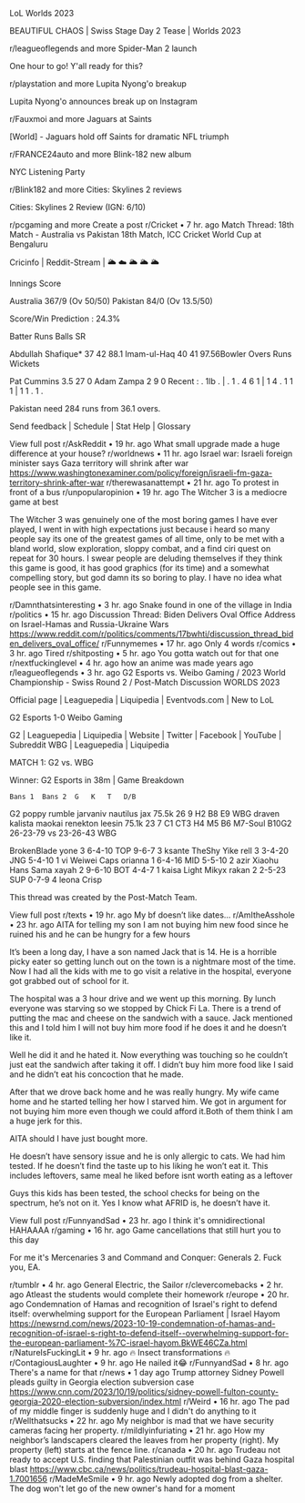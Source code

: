 LoL Worlds 2023

BEAUTIFUL CHAOS | Swiss Stage Day 2 Tease | Worlds 2023

r/leagueoflegends
and more
Spider-Man 2 launch

One hour to go! Y'all ready for this?

r/playstation
and more
Lupita Nyong'o breakup

Lupita Nyong'o announces break up on Instagram

r/Fauxmoi
and more
Jaguars at Saints

[World] - Jaguars hold off Saints for dramatic NFL triumph

r/FRANCE24auto
and more
Blink-182 new album

NYC Listening Party

r/Blink182
and more
Cities: Skylines 2 reviews

Cities: Skylines 2 Review (IGN: 6/10)

r/pcgaming
and more
Create a post
r/Cricket
•
7 hr. ago
Match Thread: 18th Match - Australia vs Pakistan
18th Match, ICC Cricket World Cup at Bengaluru

Cricinfo | Reddit-Stream | 🌥 ☁️ 🌥 🌥 🌥

Innings	Score

Australia	367/9 (Ov 50/50)
Pakistan	84/0 (Ov 13.5/50)

Score/Win Prediction : 24.3%

Batter	Runs	Balls	SR

Abdullah Shafique*	37	42	88.1
Imam-ul-Haq	40	41	97.56Bowler	Overs	Runs	Wickets

Pat Cummins	3.5	27	0
Adam Zampa	2	9	0
Recent : . 1lb .  |  . 1 . 4 6 1  |  1 4 . 1 1 1  |  1 1 . 1 . 

Pakistan need 284 runs from 36.1 overs.

Send feedback | Schedule | Stat Help | Glossary

View full post
r/AskReddit
•
19 hr. ago
What small upgrade made a huge difference at your house?
r/worldnews
•
11 hr. ago
Israel war: Israeli foreign minister says Gaza territory will shrink after war
https://www.washingtonexaminer.com/policy/foreign/israeli-fm-gaza-territory-shrink-after-war
r/therewasanattempt
•
21 hr. ago
To protest in front of a bus
r/unpopularopinion
•
19 hr. ago
The Witcher 3 is a mediocre game at best

The Witcher 3 was genuinely one of the most boring games I have ever played, I went in with high expectations just because i heard so many people say its one of the greatest games of all time, only to be met with a bland world, slow exploration, sloppy combat, and a find ciri quest on repeat for 30 hours. I swear people are deluding themselves if they think this game is good, it has good graphics (for its time) and a somewhat compelling story, but god damn its so boring to play. I have no idea what people see in this game.

r/Damnthatsinteresting
•
3 hr. ago
Snake found in one of the village in India
r/politics
•
15 hr. ago
Discussion Thread: Biden Delivers Oval Office Address on Israel-Hamas and Russia-Ukraine Wars
https://www.reddit.com/r/politics/comments/17bwhti/discussion_thread_biden_delivers_oval_office/
r/Funnymemes
•
17 hr. ago
Only 4 words
r/comics
•
3 hr. ago
Tired
r/shitposting
•
5 hr. ago
You gotta watch out for that one
r/nextfuckinglevel
•
4 hr. ago
how an anime was made years ago
r/leagueoflegends
•
3 hr. ago
G2 Esports vs. Weibo Gaming / 2023 World Championship - Swiss Round 2 / Post-Match Discussion
WORLDS 2023

Official page | Leaguepedia | Liquipedia | Eventvods.com | New to LoL

G2 Esports 1-0 Weibo Gaming

G2 | Leaguepedia | Liquipedia | Website | Twitter | Facebook | YouTube | Subreddit
WBG | Leaguepedia | Liquipedia

MATCH 1: G2 vs. WBG

Winner: G2 Esports in 38m | Game Breakdown

	Bans 1	Bans 2	G	K	T	D/B

G2	poppy rumble jarvaniv	nautilus jax	75.5k	26	9	H2 B8 E9
WBG	draven kalista maokai	renekton leesin	75.1k	23	7	C1 CT3 H4 M5 B6 M7-Soul B10G2	26-23-79	vs	23-26-43	WBG

BrokenBlade yone 3	6-4-10	TOP	9-6-7	3 ksante TheShy
Yike rell 3	3-4-20	JNG	5-4-10	1 vi Weiwei
Caps orianna 1	6-4-16	MID	5-5-10	2 azir Xiaohu
Hans Sama xayah 2	9-6-10	BOT	4-4-7	1 kaisa Light
Mikyx rakan 2	2-5-23	SUP	0-7-9	4 leona Crisp

This thread was created by the Post-Match Team.

View full post
r/texts
•
19 hr. ago
My bf doesn’t like dates…
r/AmItheAsshole
•
23 hr. ago
AITA for telling my son I am not buying him new food since he ruined his and he can be hungry for a few hours

It’s been a long day, I have a son named Jack that is 14. He is a horrible picky eater so getting lunch out on the town is a nightmare most of the time. Now I had all the kids with me to go visit a relative in the hospital, everyone got grabbed out of school for it.

The hospital was a 3 hour drive and we went up this morning. By lunch everyone was starving so we stopped by Chick Fi La. There is a trend of putting the mac and cheese on the sandwich with a sauce. Jack mentioned this and I told him I will not buy him more food if he does it and he doesn’t like it.

Well he did it and he hated it. Now everything was touching so he couldn’t just eat the sandwich after taking it off. I didn’t buy him more food like I said and he didn’t eat his concoction that he made.

After that we drove back home and he was really hungry. My wife came home and he started telling her how I starved him. We got in argument for not buying him more even though we could afford it.Both of them think I am a huge jerk for this.

AITA should I have just bought more.

He doesn’t have sensory issue and he is only allergic to cats. We had him tested. If he doesn’t find the taste up to his liking he won’t eat it. This includes leftovers, same meal he liked before isnt worth eating as a leftover

Guys this kids has been tested, the school checks for being on the spectrum, he’s not on it. Yes I know what AFRID is, he doesn’t have it.

View full post
r/FunnyandSad
•
23 hr. ago
I think it's omnidirectional HAHAAAA
r/gaming
•
16 hr. ago
Game cancellations that still hurt you to this day

For me it's Mercenaries 3 and Command and Conquer: Generals 2. Fuck you, EA.

r/tumblr
•
4 hr. ago
General Electric, the Sailor
r/clevercomebacks
•
2 hr. ago
Atleast the students would complete their homework
r/europe
•
20 hr. ago
Condemnation of Hamas and recognition of Israel's right to defend itself: overwhelming support for the European Parliament | Israel Hayom
https://newsrnd.com/news/2023-10-19-condemnation-of-hamas-and-recognition-of-israel-s-right-to-defend-itself--overwhelming-support-for-the-european-parliament-%7C-israel-hayom.BkWE46CZa.html
r/NatureIsFuckingLit
•
9 hr. ago
🔥 Insect transformations 🔥
r/ContagiousLaughter
•
9 hr. ago
He nailed it😂
r/FunnyandSad
•
8 hr. ago
There's a name for that
r/news
•
1 day ago
Trump attorney Sidney Powell pleads guilty in Georgia election subversion case
https://www.cnn.com/2023/10/19/politics/sidney-powell-fulton-county-georgia-2020-election-subversion/index.html
r/Weird
•
16 hr. ago
The pad of my middle finger is suddenly huge and I didn't do anything to it
r/Wellthatsucks
•
22 hr. ago
My neighbor is mad that we have security cameras facing her property.
r/mildlyinfuriating
•
21 hr. ago
How my neighbor’s landscapers cleared the leaves from her property (right). My property (left) starts at the fence line.
r/canada
•
20 hr. ago
Trudeau not ready to accept U.S. finding that Palestinian outfit was behind Gaza hospital blast
https://www.cbc.ca/news/politics/trudeau-hospital-blast-gaza-1.7001656
r/MadeMeSmile
•
9 hr. ago
Newly adopted dog from a shelter. The dog won't let go of the new owner's hand for a moment
 